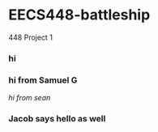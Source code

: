 # EECS448-battleship
448 Project 1

### hi

### hi from Samuel G

*hi from sean*

### Jacob says hello as well
